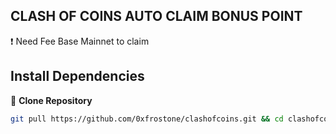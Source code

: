 ## CLASH OF COINS AUTO CLAIM BONUS POINT

❗ Need Fee Base Mainnet to claim

## Install Dependencies

🔽 **Clone Repository**
```sh
git pull https://github.com/0xfrostone/clashofcoins.git && cd clashofcoins
